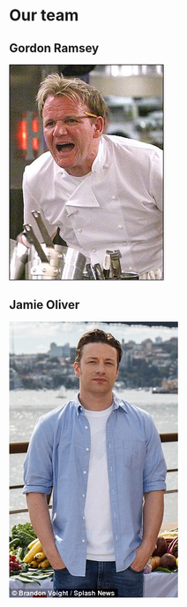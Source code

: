 # Our team

## Gordon Ramsey

![image info](./images/gordon.jpg)


## Jamie Oliver

![image info](./images/jamie.jpg)





